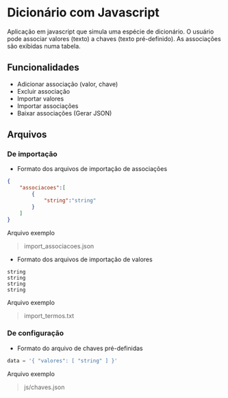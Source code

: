 # Dicionário com Javascript
Aplicação em javascript que simula uma espécie de dicionário. O usuário pode associar valores (texto) a chaves (texto pré-definido). As associações são exibidas numa tabela.

## Funcionalidades
* Adicionar associação (valor, chave)
* Excluir associação
* Importar valores
* Importar associações
* Baixar associações (Gerar JSON)

## Arquivos

### De importação
* Formato dos arquivos de importação de associações
```JSON
{
    "associacoes":[
        {
            "string":"string"
        }
    ]
}
```
Arquivo exemplo
> import_associacoes.json

* Formato dos arquivos de importação de valores
```text
string
string
string
string
```
Arquivo exemplo
> import_termos.txt  

### De configuração
* Formato do arquivo de chaves pré-definidas
```js
data = '{ "valores": [ "string" ] }'
```
Arquivo exemplo
> js/chaves.json  